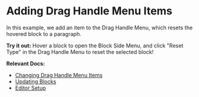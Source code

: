 # Adding Drag Handle Menu Items

In this example, we add an item to the Drag Handle Menu, which resets the hovered block to a paragraph.

**Try it out:** Hover a block to open the Block Side Menu, and click "Reset Type" in the Drag Handle Menu to reset the selected block!

**Relevant Docs:**

- [Changing Drag Handle Menu Items](/docs/ui-components/side-menu#changing-drag-handle-menu-items)
- [Updating Blocks](/docs/editor-api/manipulating-blocks#updating-blocks)
- [Editor Setup](/docs/editor-basics/setup)